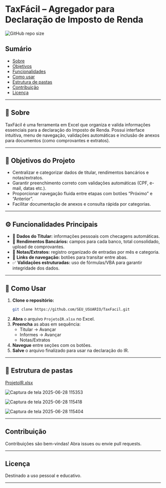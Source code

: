 # TaxFácil – Agregador para Declaração de Imposto de Renda

![GitHub repo size](https://img.shields.io/github/repo-size/Higor-hpm/Excel-TaxDIO)

## Sumário

- [Sobre](#sobre)
- [Objetivos](#objetivos)
- [Funcionalidades](#funcionalidades)
- [Como usar](#como-usar)
- [Estrutura de pastas](#estrutura-de-pastas)
- [Contribuição](#contribuição)
- [Licença](#licença)

---

## 🌟 Sobre
TaxFácil é uma ferramenta em Excel que organiza e valida informações essenciais para a declaração do Imposto de Renda. Possui interface intuitiva, menu de navegação, validações automáticas e inclusão de anexos para documentos (como comprovantes e extratos).

---

## 🎯 Objetivos do Projeto
- Centralizar e categorizar dados de titular, rendimentos bancários e notas/extratos.
- Garantir preenchimento correto com validações automáticas (CPF, e-mail, datas etc.).
- Proporcionar navegação fluida entre etapas com botões “Próximo” e “Anterior”.
- Facilitar documentação de anexos e consulta rápida por categorias.
  
---

## ⚙️ Funcionalidades Principais
- 📇 **Dados do Titular:** informações pessoais com checagens automáticas.
- 🏦 **Rendimentos Bancários:** campos para cada banco, total consolidado, upload de comprovantes.
- 🧾 **Notas/Extratos:** registro organizado de entradas por mês e categoria.
- 🔗 **Links de navegação:** botões para transitar entre abas.
- ✅ **Validações estruturadas:** uso de fórmulas/VBA para garantir integridade dos dados.

---

## 🎯 Como Usar
1. **Clone o repositório:**
    ```bash
    git clone https://github.com/SEU_USUARIO/TaxFacil.git
    ```
2. **Abra** o arquivo `ProjetoIR.xlsx` no Excel.
3. **Preencha** as abas em sequência:
    - Titular → Avançar
    - Informes  → Avançar
    - Notas/Extratos
4. **Navegue** entre seções com os botões.
5. **Salve** o arquivo finalizado para usar na declaração do IR.

---

## 📁 Estrutura de pastas
[ProjetoIR.xlsx](https://github.com/user-attachments/files/20961473/ProjetoIR.xlsx)

![Captura de tela 2025-06-28 115353](https://github.com/user-attachments/assets/e0f16a78-8be3-4a6f-81ca-620b69eafdb2)

![Captura de tela 2025-06-28 115418](https://github.com/user-attachments/assets/c1569f33-d63f-40c3-92bb-271ba1f60950)

![Captura de tela 2025-06-28 115404](https://github.com/user-attachments/assets/cac65b6d-1da9-4cbb-8e45-ca637edf596d)

---

## Contribuição
Contribuições são bem-vindas! Abra issues ou envie pull requests.

---

## Licença
Destinado a uso pessoal e educativo.

---
